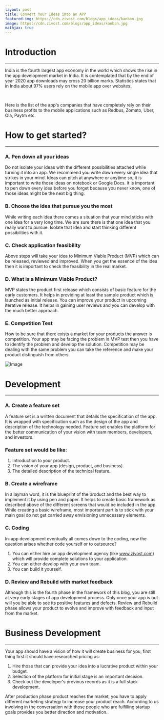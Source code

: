 ```yaml
---
layout: post
title: Convert Your Ideas into an APP
featured-img: https://cdn.zivost.com/blogs/app_ideas/kanban.jpg
image: https://cdn.zivost.com/blogs/app_ideas/kanban.jpg
mathjax: true
---
```


# Introduction

---

India is the fourth largest app economy in the world which shows the rise in the app development market in India. It is contemplated that by the end of year 2020 app downloads may cross 20 billion marks. Statistics states that in India about 97% users rely on the mobile app over websites.

&nbsp;

Here is the list of the app's companies that have completely rely on their business profits to the mobile applications such as Redbus, Zomato, Uber, Ola, Paytm etc.

# How to get started?

---

### A. Pen down all your ideas

Do not isolate your ideas with the different possibilities attached while turning it into an app. We recommend you write down every single idea that strikes in your mind. Ideas can pitch at anywhere or anytime so, it is important to write those ideas on notebook or Google Docs. It is important to pen down every idea before you forget because you never know, one of those ideas might be the next big thing.

### B. Choose the idea that pursue you the most

While writing each idea there comes a situation that your mind sticks with one idea for a very long time. We are sure there is that one idea that you really want to pursue. Isolate that idea and start thinking different possibilities with it.

### C. Check application feasibility

Above steps will take your idea to Minimum Viable Product (MVP) which can be released, reviewed and improved. When you get the essence of the idea then it is important to check the feasibility in the real market.

### D. What is a Minimum Viable Product?

MVP states the product first release which consists of basic feature for the early customers. It helps in providing at least the sample product which is launched as initial release. You can improve your product in upcoming iterative release. It helps in gaining user reviews and you can develop with the much better approach.

### E. Competition Test

How to be sure that there exists a market for your products the answer is competition. Your app may be facing the problem in MVP test then you have to identify the problem and develop the solution. Competition may be dealing with the same problem you can take the reference and make your product distinguish from others.

![Image](https://cdn.zivost.com/blogs/app_ideas/code.jpeg)

# Development

---

### A. Create a feature set

A feature set is a written document that details the specification of the app. It is wrapped with specification such as the design of the app and description of the technology needed. Feature set enables the platform for the better communication of your vision with team members, developers, and investors.

### Feature set would be like:

1. Introduction to your product.
2. The vision of your app (design, product, and business).
3. The detailed description of the technical feature.

### B. Create a wireframe

In a layman word, it is the blueprint of the product and the best way to implement it by using pen and paper. It helps to create basic framework as described above of the different screens that would be included in the app. While creating a basic wireframe, most important part is to stick with your main goal do not get carried away envisioning unnecessary elements.

### C. Coding

In-app development eventually all comes down to the coding, now the question arises whether code yourself or to outsource?

1. You can either hire an app development agency (like www.zivost.com) which will provide complete solutions to your application.
2. You can either develop with your own team.
3. You can build it yourself.

### D. Review and Rebuild with market feedback

Although this is the fourth phase in the framework of this blog, you are still at very early stages of app development process. Only once your app is out will you be able to see its positive features and defects. Review and Rebuild phase allows your product to evolve and improve with feedback and input from the market.

# Business Development

---

Your app should have a vision of how it will create business for you, first thing first it should have researched pricing as:

1. Hire those that can provide your idea into a lucrative product within your budget.
2. Selection of the platform for initial stage is an important decision.
3. Check out the developer's previous records as it is a full stack development.

After production phase product reaches the market, you have to apply different marketing strategy to increase your product reach. According to us involving in the conversation with those people who are fulfilling startup goals provides you better direction and motivation.